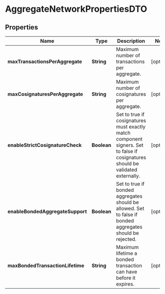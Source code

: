 

# AggregateNetworkPropertiesDTO


## Properties

| Name | Type | Description | Notes |
|------------ | ------------- | ------------- | -------------|
|**maxTransactionsPerAggregate** | **String** | Maximum number of transactions per aggregate. |  [optional] |
|**maxCosignaturesPerAggregate** | **String** | Maximum number of cosignatures per aggregate. |  [optional] |
|**enableStrictCosignatureCheck** | **Boolean** | Set to true if cosignatures must exactly match component signers. Set to false if cosignatures should be validated externally. |  [optional] |
|**enableBondedAggregateSupport** | **Boolean** | Set to true if bonded aggregates should be allowed. Set to false if bonded aggregates should be rejected. |  [optional] |
|**maxBondedTransactionLifetime** | **String** | Maximum lifetime a bonded transaction can have before it expires. |  [optional] |



